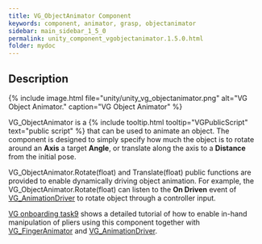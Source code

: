 ```yaml
---
title: VG_ObjectAnimator Component
keywords: component, animator, grasp, objectanimator
sidebar: main_sidebar_1_5_0
permalink: unity_component_vgobjectanimator.1.5.0.html
folder: mydoc
---
```


## Description

{% include image.html file="unity/unity_vg_objectanimator.png" alt="VG Object Animator." caption="VG Object Animator" %}

VG_ObjectAnimator is a {% include tooltip.html tooltip="VGPublicScript" text="public script" %} that can be used to animate an object. 
The component is designed to simply specify how much the object is to rotate around an **Axis** a target **Angle**, or translate along the axis to a **Distance** from the initial pose. 

VG_ObjectAnimator.Rotate(float) and Translate(float) public functions are provided to enable dynamically driving object animation. For example, the VG_ObjectAnimator.Rotate(float) can listen to the **On Driven** event of [VG_AnimationDriver](unity_component_vganimationdriver.1.5.0.html) to rotate object through a controller input.

[VG onboarding task9](unity_vgonboarding_task9.1.5.0.html) shows a detailed tutorial of how to enable in-hand manipulation of pliers using this component together with [VG_FingerAnimator](unity_component_vgfingeranimator.1.5.0.html) and [VG_AnimationDriver](unity_component_vganimationdriver.1.5.0.html).